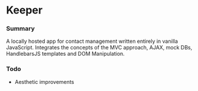 # Keeper

### Summary
A locally hosted app for contact management written entirely in vanilla JavaScript. Integrates the concepts of the MVC approach, AJAX, mock DBs, HandlebarsJS templates and DOM Manipulation.

### Todo
- Aesthetic improvements
